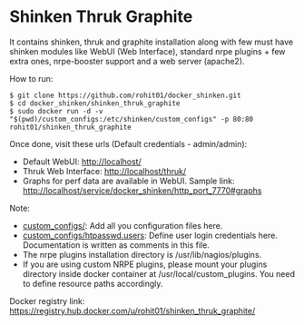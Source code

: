 Shinken Thruk Graphite
======================

It contains shinken, thruk and graphite installation along with few must have shinken modules like WebUI (Web Interface), standard nrpe plugins + few extra ones, nrpe-booster support and a web server (apache2).

How to run:

    $ git clone https://github.com/rohit01/docker_shinken.git
    $ cd docker_shinken/shinken_thruk_graphite
    $ sudo docker run -d -v "$(pwd)/custom_configs:/etc/shinken/custom_configs" -p 80:80 rohit01/shinken_thruk_graphite

Once done, visit these urls (Default credentials - admin/admin):

* Default WebUI: <http://localhost/>
* Thruk Web Interface: <http://localhost/thruk/>
* Graphs for perf data are available in WebUI. Sample link: <http://localhost/service/docker_shinken/http_port_7770#graphs>

Note:

* [custom_configs/](custom_configs/): Add all you configuration files here.
* [custom_configs/htpasswd.users](custom_configs/htpasswd.users): Define user login credentials here. Documentation is written as comments in this file.
* The nrpe plugins installation directory is /usr/lib/nagios/plugins.
* If you are using custom NRPE plugins, please mount your plugins directory inside docker container at /usr/local/custom_plugins. You need to define resource paths accordingly.

Docker registry link: <https://registry.hub.docker.com/u/rohit01/shinken_thruk_graphite/>
